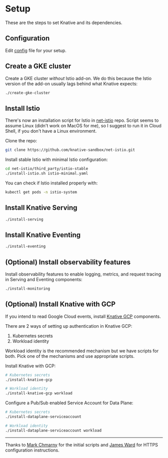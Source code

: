 # Setup

These are the steps to set Knative and its dependencies.

## Configuration

Edit [config](config) file for your setup.

## Create a GKE cluster

Create a GKE cluster *without* Istio add-on. We do this because the Istio version of the add-on usually lags behind what Knative expects:

```sh
./create-gke-cluster
```

## Install Istio

There's now an installation script for Istio in
[net-istio](https://github.com/knative-sandbox/net-istio.git) repo. Script
seems to assume Linux (didn't work on MacOS for me), so I suggest to run it in
Cloud Shell, if you don't have a Linux environment.

Clone the repo:

```sh
git clone https://github.com/knative-sandbox/net-istio.git
```

Install stable Istio with minimal Istio configuration:

```sh
cd net-istio/third_party/istio-stable
./install-istio.sh istio-minimal.yaml
```

You can check if Istio installed properly with:

```sh
kubectl get pods -n istio-system
```

## Install Knative Serving

```sh
./install-serving
```

## Install Knative Eventing

```sh
./install-eventing
```

## (Optional) Install observability features

Install observability features to enable logging, metrics, and request tracing in Serving and Eventing components:

```sh
./install-monitoring
```

## (Optional) Install Knative with GCP

If you intend to read Google Cloud events, install [Knative GCP](https://github.com/google/knative-gcp) components.

There are 2 ways of setting up authentication in Knative GCP:

1. Kubernetes secrets
2. Workload identity

Workload identity is the recommended mechanism but we have scripts for both.
Pick one of the mechanisms and use appropriate scripts.

Install Knative with GCP:

```sh
# Kubernetes secrets
./install-knative-gcp

# Workload identity
./install-knative-gcp workload
```

Configure a Pub/Sub enabled Service Account for Data Plane:

```sh
# Kubernetes secrets
./install-dataplane-serviceaccount

# Workload identity
./install-dataplane-serviceaccount workload
```

-------

Thanks to [Mark Chmarny](https://twitter.com/mchmarny) for the initial scripts
and [James Ward](https://twitter.com/_JamesWard) for HTTPS configuration
instructions.
